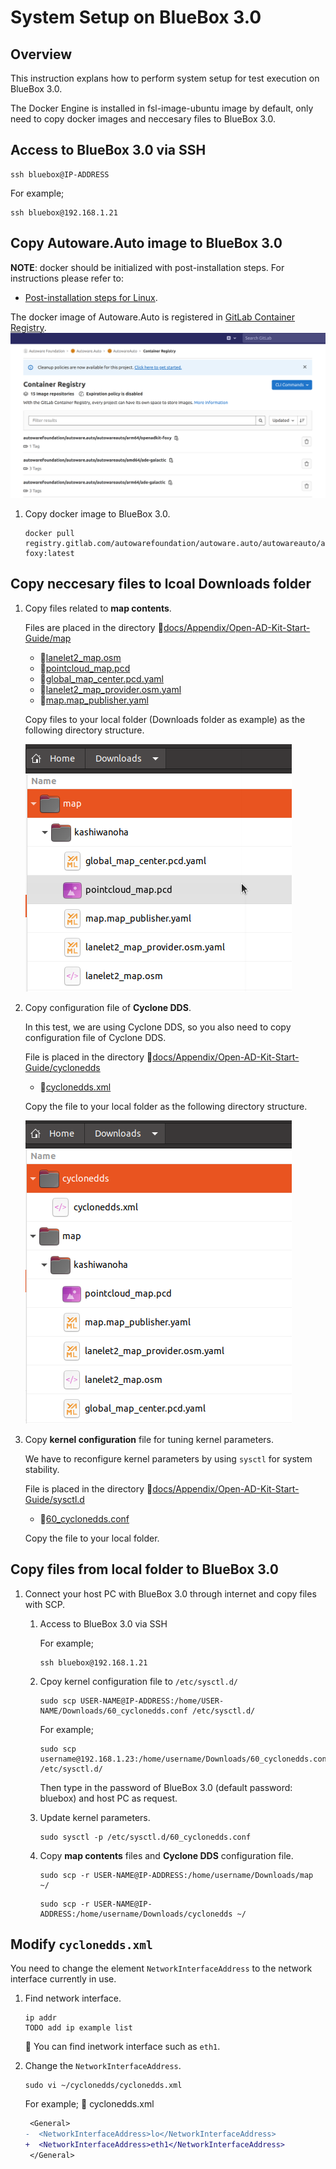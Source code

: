 # System Setup on BlueBox 3.0

## Overview

This instruction explans how to perform system setup for test execution on BlueBox 3.0.

The Docker Engine is installed in fsl-image-ubuntu image by default, only need to copy docker images and neccesary files to BlueBox 3.0.

## Access to BlueBox 3.0 via SSH

```console
ssh bluebox@IP-ADDRESS
```

For example;

```console
ssh bluebox@192.168.1.21
```

## Copy Autoware.Auto image to BlueBox 3.0

**NOTE**: docker should be initialized with post-installation steps. For instructions please refer to:

- [Post-installation steps for Linux](https://docs.docker.com/engine/install/linux-postinstall).

The docker image of Autoware.Auto is registered in [GitLab Container Registry](https://gitlab.com/autowarefoundation/autoware.auto/AutowareAuto/container_registry/2511358).
![GitLab Container Registry](images/system-setup-ava/gitlab-cr.png)

1. Copy docker image to BlueBox 3.0.

   ```console
   docker pull registry.gitlab.com/autowarefoundation/autoware.auto/autowareauto/arm64/openadkit-foxy:latest
   ```

## Copy neccesary files to lcoal Downloads folder

1. Copy files related to **map contents**.

   Files are placed in the directory :file_folder:[docs/Appendix/Open-AD-Kit-Start-Guide/map](map)

   - :page_facing_up:[lanelet2_map.osm](map/kashiwanoha/lanelet2_map.osm)
   - :page_facing_up:[pointcloud_map.pcd](map/kashiwanoha/pointcloud_map.pcd)
   - :page_facing_up:[global_map_center.pcd.yaml](map/kashiwanoha/global_map_center.pcd.yaml)
   - :page_facing_up:[lanelet2_map_provider.osm.yaml](map/kashiwanoha/lanelet2_map_provider.osm.yaml)
   - :page_facing_up:[map.map_publisher.yaml](map/kashiwanoha/map.map_publisher.yaml)

   Copy files to your local folder (Downloads folder as example) as the following directory structure.

   ![Local Map](images/system-setup-pcu/local_map.png)

1. Copy configuration file of **Cyclone DDS**.

   In this test, we are using Cyclone DDS, so you also need to copy configuration file of Cyclone DDS.

   File is placed in the directory :file_folder:[docs/Appendix/Open-AD-Kit-Start-Guide/cyclonedds](cyclonedds)

   - :page_facing_up:[cyclonedds.xml](cyclonedds/cyclonedds.xml)

   Copy the file to your local folder as the following directory structure.

   ![Local Cyclone DDS](images/system-setup-pcu/local_cyclonedds.png)

1. Copy **kernel configuration** file for tuning kernel parameters.

   We have to reconfigure kernel parameters by using `sysctl` for system stability.

   File is placed in the directory :file_folder:[docs/Appendix/Open-AD-Kit-Start-Guide/sysctl.d](sysctl.d)

   - :page_facing_up:[60_cyclonedds.conf](sysctl.d/60_cyclonedds.conf)

   Copy the file to your local folder.

## Copy files from local folder to BlueBox 3.0

1. Connect your host PC with BlueBox 3.0 through internet and copy files with SCP.

   1. Access to BlueBox 3.0 via SSH

      For example;

      ```console
      ssh bluebox@192.168.1.21
      ```

   1. Cpoy kernel configuration file to `/etc/sysctl.d/`

      ```console
      sudo scp USER-NAME@IP-ADDRESS:/home/USER-NAME/Downloads/60_cyclonedds.conf /etc/sysctl.d/
      ```

      For example;

      ```console
      sudo scp username@192.168.1.23:/home/username/Downloads/60_cyclonedds.conf /etc/sysctl.d/
      ```

      Then type in the password of BlueBox 3.0 (default password: bluebox) and host PC as request.

   1. Update kernel parameters.

      ```console
      sudo sysctl -p /etc/sysctl.d/60_cyclonedds.conf
      ```

   1. Copy **map contents** files and **Cyclone DDS** configuration file.

      ```console
      sudo scp -r USER-NAME@IP-ADDRESS:/home/username/Downloads/map ~/
      ```

      ```console
      sudo scp -r USER-NAME@IP-ADDRESS:/home/username/Downloads/cyclonedds ~/
      ```

## Modify `cyclonedds.xml`

You need to change the element `NetworkInterfaceAddress` to the network interface currently in use.

1. Find network interface.

   ```console
   ip addr
   TODO add ip example list
   ```

   :speech_balloon: You can find inetwork interface such as `eth1`.

1. Change the `NetworkInterfaceAddress`.

   ```console
   sudo vi ~/cyclonedds/cyclonedds.xml
   ```

   For example; :page_facing_up: cyclonedds.xml

   ```diff
    <General>
   -  <NetworkInterfaceAddress>lo</NetworkInterfaceAddress>
   +  <NetworkInterfaceAddress>eth1</NetworkInterfaceAddress>
    </General>

   ```
